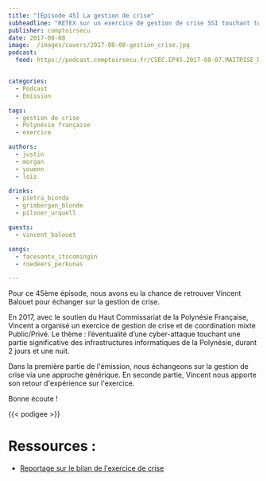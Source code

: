 ```yaml
---
title: "[Épisode 45] La gestion de crise"
subheadline: "RETEX sur un exercice de gestion de crise SSI touchant toute la Polynésie française"
publisher: comptoirsecu
date: 2017-08-08
image:  /images/covers/2017-08-08-gestion_crise.jpg
podcast:
  feed: https://podcast.comptoirsecu.fr/CSEC.EP45.2017-08-07.MAITRISE_DU_RISQUE.mp3


categories:
  - Podcast
  - Emission

tags:
  - gestion de crise
  - Polynésie française
  - exercice

authors:
  - justin
  - morgan
  - youenn
  - lois

drinks:
  - pietra_bionda
  - grimbergen_blonde
  - pilsner_urquell

guests:
  - vincent_balouet

songs:
  - facesontv_itscomingin
  - roedeers_perkunas

---
```


Pour ce 45ème épisode, nous avons eu la chance de retrouver Vincent Balouet pour
échanger sur la gestion de crise.

En 2017, avec le soutien du Haut Commissariat de la Polynésie Française, Vincent
a organisé un exercice de gestion de crise et de coordination mixte Public/Privé.
Le thème : l’éventualité d’une cyber-attaque touchant une partie significative
des infrastructures informatiques de la Polynésie, durant 2 jours et une nuit.

Dans la première partie de l'émission, nous échangeons sur la gestion de crise
via une approche générique. En seconde partie, Vincent nous apporte son retour
d'expérience sur l'exercice.

Bonne écoute !

{{< podigee >}}

# Ressources :

  * [Reportage sur le bilan de l'exercice de crise](https://youtu.be/swZlNeHMs8U)
